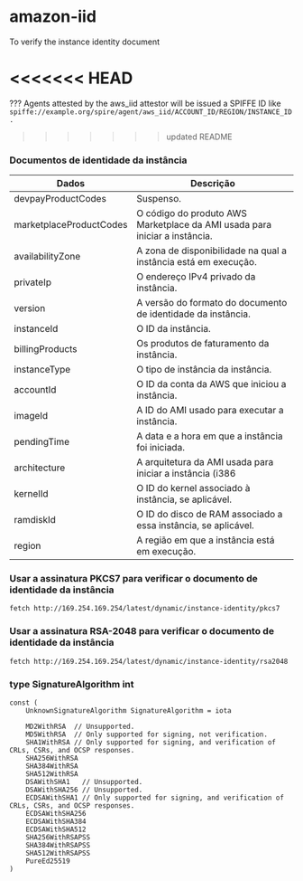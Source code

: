 # amazon-iid
To verify the instance identity document

<<<<<<< HEAD
=======
??? Agents attested by the aws_iid attestor will be issued a SPIFFE ID like 
``` spiffe://example.org/spire/agent/aws_iid/ACCOUNT_ID/REGION/INSTANCE_ID.```

>>>>>>> updated README
### Documentos de identidade da instância
| Dados	| Descrição |
| ----- | --------- |
| devpayProductCodes | Suspenso. |
| marketplaceProductCodes | O código do produto AWS Marketplace da AMI usada para iniciar a instância. |
| availabilityZone | A zona de disponibilidade na qual a instância está em execução. |
| privateIp | O endereço IPv4 privado da instância. |
| version | A versão do formato do documento de identidade da instância. |
| instanceId | O ID da instância. |
| billingProducts | Os produtos de faturamento da instância. |
| instanceType | O tipo de instância da instância. |
| accountId | O ID da conta da AWS que iniciou a instância. |
| imageId | A ID do AMI usado para executar a instância. |
| pendingTime | A data e a hora em que a instância foi iniciada. |
| architecture | A arquitetura da AMI usada para iniciar a instância (i386 | x86_64 | arm64). |
| kernelId | O ID do kernel associado à instância, se aplicável. |
| ramdiskId | O ID do disco de RAM associado a essa instância, se aplicável. |
| region | A região em que a instância está em execução. |


### Usar a assinatura PKCS7 para verificar o documento de identidade da instância	

	
```
fetch http://169.254.169.254/latest/dynamic/instance-identity/pkcs7
```

### Usar a assinatura RSA-2048 para verificar o documento de identidade da instância
	
```
fetch http://169.254.169.254/latest/dynamic/instance-identity/rsa2048
```


### type SignatureAlgorithm int
```
const (
	UnknownSignatureAlgorithm SignatureAlgorithm = iota

	MD2WithRSA  // Unsupported.
	MD5WithRSA  // Only supported for signing, not verification.
	SHA1WithRSA // Only supported for signing, and verification of CRLs, CSRs, and OCSP responses.
	SHA256WithRSA
	SHA384WithRSA
	SHA512WithRSA
	DSAWithSHA1   // Unsupported.
	DSAWithSHA256 // Unsupported.
	ECDSAWithSHA1 // Only supported for signing, and verification of CRLs, CSRs, and OCSP responses.
	ECDSAWithSHA256
	ECDSAWithSHA384
	ECDSAWithSHA512
	SHA256WithRSAPSS
	SHA384WithRSAPSS
	SHA512WithRSAPSS
	PureEd25519
)
	


	


	


	


